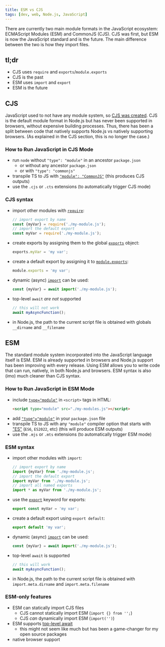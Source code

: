```yaml
---
title: ESM vs CJS
tags: [dev, web, Node.js, JavaScript]
---
```


There are currently two main module formats in the JavaScript ecosystem: ECMAScript Modules (ESM) and CommonJS (CJS). CJS was first, but ESM is now the JavaScript standard and is the future. The main difference between the two is how they import files.

<!-- truncate -->

## tl;dr

-   CJS uses `require` and `exports`/`module.exports`
-   CJS is the past
-   ESM uses `import` and `export`
-   ESM is the future

## CJS

JavaScript used to not have any module system, so [CJS was created](https://en.wikipedia.org/wiki/CommonJS#History). CJS is the default module format in Node.js but has never been supported in browsers, without expensive building processes. Thus, there has been a split between code that natively supports Node.js vs natively supporting browsers. (As explained in the CJS section, this is no longer the case.)

### How to Run JavaScript in CJS Mode

-   run `node` without `"type": "module"` in an ancestor `package.json`
    -   or without any ancestor `package.json`
    -   or with `"type": "commonjs"`
-   transpile TS to JS with [`"module": "CommonJS"`](https://www.typescriptlang.org/tsconfig/#commonjs) (this produces CJS outputs)
-   use the `.cjs` or `.cts` extensions (to automatically trigger CJS mode)

### CJS syntax

-   import other modules with [`require`](https://nodejs.org/api/modules.html#requireid):
    ```ts
    // import export by name
    const {myVar} = require('./my-module.js');
    // import the default export
    const myVar = require('./my-module.js');
    ```
-   create exports by assigning them to the global [`exports`](https://nodejs.org/api/modules.html#exports) object:
    ```ts
    exports.myVar = 'my var';
    ```
-   create a default export by assigning it to [`module.exports`](https://nodejs.org/api/modules.html#moduleexports):
    ```ts
    module.exports = 'my var';
    ```
-   dynamic (async) [`import`](https://developer.mozilla.org/docs/Web/JavaScript/Reference/Operators/import) can be used:
    ```ts
    const {myVar} = await import('./my-module.js');
    ```
-   top-level `await` _are not_ supported
    ```ts
    // this will not work
    await myAsyncFunction();
    ```
-   in Node.js, the path to the current script file is obtained with globals `__dirname` and `__filename`

## ESM

The standard module system incorporated into the JavaScript language itself is ESM. ESM is already supported in browsers and Node.js support has been improving with every release. Using ESM allows you to write code that can run, natively, in both Node.js and browsers. ESM syntax is also (imo) much cleaner than CJS syntax.

### How to Run JavaScript in ESM Mode

-   include [`type="module"`](https://developer.mozilla.org/docs/Web/HTML/Element/script/type) in `<script>` tags in HTML:
    ```html
    <script type="module" src="./my-modules.js"></script>
    ```
-   add [`"type"="module"`](https://nodejs.org/docs/latest-v13.x/api/esm.html#esm_package_json_type_field) in your `package.json` file
-   transpile TS to JS with any `"module"` compiler option that starts with ["ES"](https://www.typescriptlang.org/tsconfig/#es2015es6es2020es2022) (`ES6`, `ES2022`, etc) (this will produce ESM outputs)
-   use the `.mjs` or `.mts` extensions (to automatically trigger ESM mode)

### ESM syntax

-   import other modules with `import`:
    ```ts
    // import export by name
    import {myVar} from './my-module.js';
    // import the default export
    import myVar from './my-module.js';
    // import all named exports
    import * as myVar from './my-module.js';
    ```
-   use the [`export`](https://developer.mozilla.org/docs/Web/JavaScript/Reference/Statements/export) keyword for exports:
    ```ts
    export const myVar = 'my var';
    ```
-   create a default export using `export default`:
    ```ts
    export default 'my var';
    ```
-   dynamic (async) [`import`](https://developer.mozilla.org/docs/Web/JavaScript/Reference/Operators/import) can be used:
    ```ts
    const {myVar} = await import('./my-module.js');
    ```
-   top-level `await` is supported
    ```ts
    // this will work
    await myAsyncFunction();
    ```
-   in Node.js, the path to the current script file is obtained with `import.meta.dirname` and `import.meta.filename`

### ESM-only features

-   ESM can statically import CJS files
    -   CJS cannot statically import ESM (`import {} from '';`)
    -   CJS _can_ dynamically import ESM (`import('')`)
-   ESM supports [top-level await](https://developer.mozilla.org/en-US/docs/Web/JavaScript/Reference/Operators/await#top_level_await)
    -   this might not seem like much but has been a game-changer for my open source packages
-   native browser support
